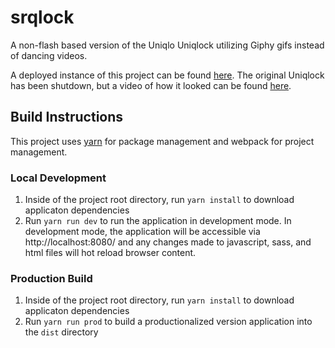 # srqlock
A non-flash based version of the Uniqlo Uniqlock utilizing Giphy gifs instead of dancing videos.

A deployed instance of this project can be found [here](http://rubenmedina.com). The original Uniqlock has been shutdown, but a video of how it looked can be found [here](https://www.youtube.com/watch?v=rAMC1NizEU0).

## Build Instructions
This project uses [yarn](https://yarnpkg.com/en/docs/install) for package management and webpack for project management.

### Local Development
1. Inside of the project root directory, run `yarn install` to download applicaton dependencies
2. Run `yarn run dev` to run the application in development mode. In development mode, the application will be accessible via http://localhost:8080/ and any changes made to javascript, sass, and html files will hot reload browser content.

### Production Build
1. Inside of the project root directory, run `yarn install` to download applicaton dependencies
2. Run `yarn run prod` to build a productionalized version application into the `dist` directory